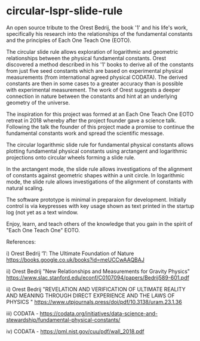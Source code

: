 # circular-lspr-slide-rule
An open source tribute to the Orest Bedrij, the book '1' and his life's work, specifically his research into the relationships of the fundamental constants 
and the principles of Each One Teach One (EOTO).

The circular slide rule allows exploration of logarithmic and geometric relationships between the physical fundamental constants. Orest discovered a method described in his '1' books to derive all of the constants from just five seed constants which are based on experimental physical measurements (from international agreed physical CODATA). The derived constants are then in some cases to a greater accuracy than is possible with experimental measurement. The work of Orest suggests a deeper connection in nature between the constants and hint at an underlying geometry of the universe. 

The inspiration for this project was formed at an Each One Teach One EOTO retreat in 2018 whereby after the project founder gave a science talk. Following the talk the founder of this project made a promise to continue the fundamental constants work and spread the scientific message.


The circular logarithmic slide rule for fundamental physical constants allows plotting fundamental physical constants using arctangent and logarithmic projections onto circular wheels forming a slide rule.

In the arctangent mode, the slide rule allows investigations of the alignment of constants against geometric shapes within a unit circle.
In logarithmic mode, the slide rule allows investigations of the alignment of constants with natural scaling.


The software prototype is minimal in preparaion for development. Initially control is via keypresses with key usage shown as text printed in the startup log (not yet as a text window.

Enjoy, learn, and teach others of the knowledge that you gain in the spirit of "Each One Teach One" EOTO.


References:

i) Orest Bedrij ‘1’: The Ultimate Foundation of Nature https://books.google.co.uk/books?id=meUCCwAAQBAJ

ii) Orest Bedrij "New Relationships and Measurements for Gravity Physics" https://www.slac.stanford.edu/econf/C0107094/papers/Bedrij589-601.pdf

ii) Orest Bedrij "REVELATION AND VERIFICATION OF ULTIMATE REALITY AND MEANING THROUGH DIRECT EXPERIENCE AND THE LAWS OF PHYSICS " https://www.utpjournals.press/doi/pdf/10.3138/uram.23.1.36

iii) CODATA - https://codata.org/initiatives/data-science-and-stewardship/fundamental-physical-constants/

iv) CODATA - https://pml.nist.gov/cuu/pdf/wall_2018.pdf
